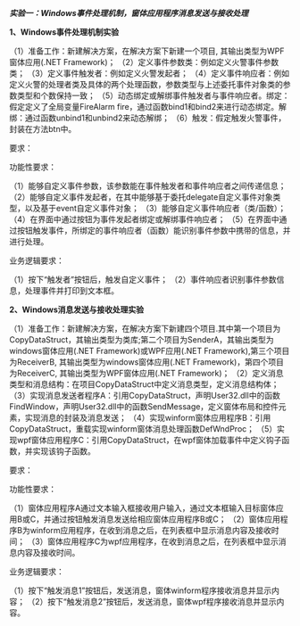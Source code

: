 ***实验一：Windows事件处理机制，窗体应用程序消息发送与接收处理***

**1、Windows事件处理机制实验**

（1）准备工作：新建解决方案，在解决方案下新建一个项目, 其输出类型为WPF窗体应用(.NET Framework)；
（2）定义事件参数类：例如定义火警事件参数类；
（3）定义事件触发者：例如定义火警发起者；
（4）定义事件响应者：例如定义火警的处理者类及具体的两个处理函数，参数类型与上述委托事件对象类的参数类型和个数保持一致；
（5）动态绑定或解绑事件触发者与事件响应者。绑定：假定定义了全局变量FireAlarm fire，通过函数bind1和bind2来进行动态绑定。解绑：通过函数unbind1和unbind2来动态解绑；
（6）触发：假定触发火警事件，封装在方法btn中。	

  要求：
  
  功能性要求：
  
（1）能够自定义事件参数，该参数能在事件触发者和事件响应者之间传递信息；
（2）能够自定义事件发起者，在其中能够基于委托delegate自定义事件对象类型，以及基于event自定义事件对象；
（3）能够自定义事件响应者（类/函数）；
（4）在界面中通过按钮为事件发起者绑定或解绑事件响应者；
（5）在界面中通过按钮触发事件，所绑定的事件响应者（函数）能识别事件参数中携带的信息，并进行处理。

  业务逻辑要求：
  
（1）按下“触发者”按钮后，触发自定义事件；
（2）事件响应者识别事件参数信息，处理事件并打印到文本框。
	
 
 **2、Windows消息发送与接收处理实验**
 
（1）准备工作：新建解决方案，在解决方案下新建四个项目.其中第一个项目为CopyDataStruct，其输出类型为类库;第二个项目为SenderA，其输出类型为windows窗体应用(.NET Framework)或WPF应用(.NET Framework),第三个项目为ReceiverB, 其输出类型为windows窗体应用(.NET Framework)，第四个项目为ReceiverC, 其输出类型为WPF窗体应用(.NET Framework)；
（2）定义消息类型和消息结构：在项目CopyDataStruct中定义消息类型，定义消息结构体；
（3）实现消息发送者程序A：引用CopyDataStruct，声明User32.dll中的函数FindWindow，声明User32.dll中的函数SendMessage，定义窗体布局和控件元素，实现消息的封装及消息发送；
（4）实现winform窗体应用程序B：引用CopyDataStruct，重载实现winform窗体消息处理函数DefWndProc；
（5）实现wpf窗体应用程序C：引用CopyDataStruct，在wpf窗体加载事件中定义钩子函数，并实现该钩子函数。
  
  
  要求：
  
  功能性要求：
  
（1）窗体应用程序A通过文本输入框接收用户输入，通过文本框输入目标窗体应用B或C，并通过按钮触发消息发送给相应窗体应用程序B或C；
（2）窗体应用程序B为winform应用程序，在收到消息之后，在列表框中显示消息内容及接收时间；
（3）窗体应用程序C为wpf应用程序，在收到消息之后，在列表框中显示消息内容及接收时间。


  业务逻辑要求：
  
（1）按下“触发消息1”按钮后，发送消息，窗体winform程序接收消息并显示内容；
（2）按下“触发消息2”按钮后，发送消息，窗体wpf程序接收消息并显示内容。

